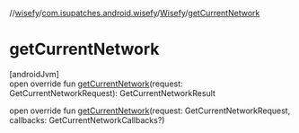 //[wisefy](../../../index.md)/[com.isupatches.android.wisefy](../index.md)/[Wisefy](index.md)/[getCurrentNetwork](get-current-network.md)

# getCurrentNetwork

[androidJvm]\
open override fun [getCurrentNetwork](get-current-network.md)(request: GetCurrentNetworkRequest): GetCurrentNetworkResult

open override fun [getCurrentNetwork](get-current-network.md)(request: GetCurrentNetworkRequest, callbacks: GetCurrentNetworkCallbacks?)
